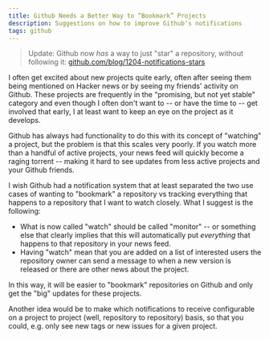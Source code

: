 ```yaml
---
title: Github Needs a Better Way to “Bookmark” Projects
description: Suggestions on how to improve Github's notifications
tags: github
---
```


> Update: Github now *has* a way to just "star" a repository, without following
> it:
> [github.com/blog/1204-notifications-stars](https://github.com/blog/1204-notifications-stars)

I often get excited about new projects quite early, often after seeing them
being mentioned on Hacker news or by seeing my friends' activity on Github.
These projects are frequently in the "promising, but not yet stable" category
and even though I often don't want to -- or have the time to -- get involved
that early, I at least want to keep an eye on the project as it develops.

Github has always had functionality to do this with its concept of "watching" a
project, but the problem is that this scales very poorly. If you watch more than
a handful of active projects, your news feed will quickly become a raging
torrent -- making it hard to see updates from less active projects and your
Github friends.

I wish Github had a notification system that at least separated the two use
cases of wanting to "bookmark" a repository vs tracking everything that happens
to a repository that I want to watch closely. What I suggest is the following:

- What is now called "watch" should be called "monitor" -- or something else
  that clearly implies that this will automatically put *everything* that
  happens to that repository in your news feed.
- Having "watch" mean that you are added on a list of interested users the
  repository owner can send a message to when a new version is released or
  there are other news about the project.

In this way, it will be easier to "bookmark" repositories on Github and only
get the "big" updates for these projects.

Another idea would be to make which notifications to receive configurable on a
project to project (well, repository to repository) basis, so that you could,
e.g. only see new tags or new issues for a given project.
